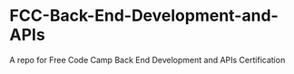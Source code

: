 # FCC-Back-End-Development-and-APIs
A repo for Free Code Camp Back End Development and APIs Certification 
